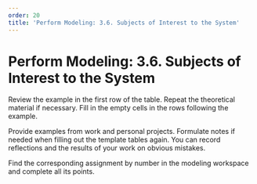 ```yaml
---
order: 20
title: 'Perform Modeling: 3.6. Subjects of Interest to the System'
---
```


# Perform Modeling: 3.6. Subjects of Interest to the System

Review the example in the first row of the table. Repeat the theoretical material if necessary. Fill in the empty cells in the rows following the example.

Provide examples from work and personal projects. Formulate notes if needed when filling out the template tables again. You can record reflections and the results of your work on obvious mistakes.

Find the corresponding assignment by number in the modeling workspace and complete all its points.